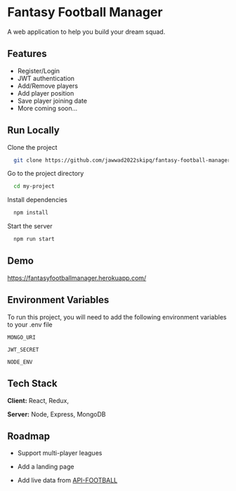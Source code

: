 
# Fantasy Football Manager

A web application to help you build your dream squad.

## Features

- Register/Login
- JWT authentication
- Add/Remove players
- Add player position
- Save player joining date
- More coming soon... 


## Run Locally

Clone the project

```bash
  git clone https://github.com/jawwad2022skipq/fantasy-football-manager
```

Go to the project directory

```bash
  cd my-project
```

Install dependencies

```bash
  npm install
```

Start the server

```bash
  npm run start
```


## Demo

https://fantasyfootballmanager.herokuapp.com/


## Environment Variables

To run this project, you will need to add the following environment variables to your .env file

`MONGO_URI`

`JWT_SECRET`

`NODE_ENV`


## Tech Stack

**Client:** React, Redux,

**Server:** Node, Express, MongoDB


## Roadmap

- Support multi-player leagues

- Add a landing page

- Add live data from [API-FOOTBALL](https://rapidapi.com/api-sports/api/api-football)

